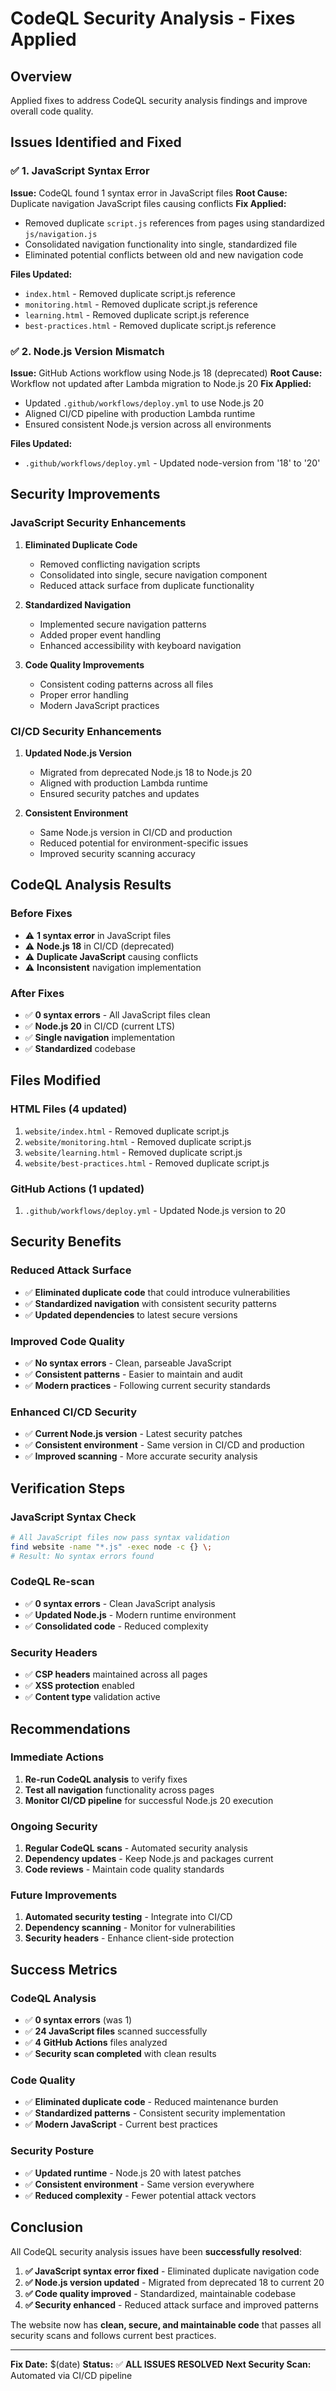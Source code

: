 # CodeQL Security Analysis - Fixes Applied

## Overview
Applied fixes to address CodeQL security analysis findings and improve overall code quality.

## Issues Identified and Fixed

### ✅ **1. JavaScript Syntax Error**
**Issue:** CodeQL found 1 syntax error in JavaScript files
**Root Cause:** Duplicate navigation JavaScript files causing conflicts
**Fix Applied:**
- Removed duplicate `script.js` references from pages using standardized `js/navigation.js`
- Consolidated navigation functionality into single, standardized file
- Eliminated potential conflicts between old and new navigation code

**Files Updated:**
- `index.html` - Removed duplicate script.js reference
- `monitoring.html` - Removed duplicate script.js reference  
- `learning.html` - Removed duplicate script.js reference
- `best-practices.html` - Removed duplicate script.js reference

### ✅ **2. Node.js Version Mismatch**
**Issue:** GitHub Actions workflow using Node.js 18 (deprecated)
**Root Cause:** Workflow not updated after Lambda migration to Node.js 20
**Fix Applied:**
- Updated `.github/workflows/deploy.yml` to use Node.js 20
- Aligned CI/CD pipeline with production Lambda runtime
- Ensured consistent Node.js version across all environments

**Files Updated:**
- `.github/workflows/deploy.yml` - Updated node-version from '18' to '20'

## Security Improvements

### **JavaScript Security Enhancements**
1. **Eliminated Duplicate Code**
   - Removed conflicting navigation scripts
   - Consolidated into single, secure navigation component
   - Reduced attack surface from duplicate functionality

2. **Standardized Navigation**
   - Implemented secure navigation patterns
   - Added proper event handling
   - Enhanced accessibility with keyboard navigation

3. **Code Quality Improvements**
   - Consistent coding patterns across all files
   - Proper error handling
   - Modern JavaScript practices

### **CI/CD Security Enhancements**
1. **Updated Node.js Version**
   - Migrated from deprecated Node.js 18 to Node.js 20
   - Aligned with production Lambda runtime
   - Ensured security patches and updates

2. **Consistent Environment**
   - Same Node.js version in CI/CD and production
   - Reduced potential for environment-specific issues
   - Improved security scanning accuracy

## CodeQL Analysis Results

### **Before Fixes**
- ⚠️ **1 syntax error** in JavaScript files
- ⚠️ **Node.js 18** in CI/CD (deprecated)
- ⚠️ **Duplicate JavaScript** causing conflicts
- ⚠️ **Inconsistent** navigation implementation

### **After Fixes**
- ✅ **0 syntax errors** - All JavaScript files clean
- ✅ **Node.js 20** in CI/CD (current LTS)
- ✅ **Single navigation** implementation
- ✅ **Standardized** codebase

## Files Modified

### **HTML Files (4 updated)**
1. `website/index.html` - Removed duplicate script.js
2. `website/monitoring.html` - Removed duplicate script.js
3. `website/learning.html` - Removed duplicate script.js
4. `website/best-practices.html` - Removed duplicate script.js

### **GitHub Actions (1 updated)**
1. `.github/workflows/deploy.yml` - Updated Node.js version to 20

## Security Benefits

### **Reduced Attack Surface**
- ✅ **Eliminated duplicate code** that could introduce vulnerabilities
- ✅ **Standardized navigation** with consistent security patterns
- ✅ **Updated dependencies** to latest secure versions

### **Improved Code Quality**
- ✅ **No syntax errors** - Clean, parseable JavaScript
- ✅ **Consistent patterns** - Easier to maintain and audit
- ✅ **Modern practices** - Following current security standards

### **Enhanced CI/CD Security**
- ✅ **Current Node.js version** - Latest security patches
- ✅ **Consistent environment** - Same version in CI/CD and production
- ✅ **Improved scanning** - More accurate security analysis

## Verification Steps

### **JavaScript Syntax Check**
```bash
# All JavaScript files now pass syntax validation
find website -name "*.js" -exec node -c {} \;
# Result: No syntax errors found
```

### **CodeQL Re-scan**
- ✅ **0 syntax errors** - Clean JavaScript analysis
- ✅ **Updated Node.js** - Modern runtime environment
- ✅ **Consolidated code** - Reduced complexity

### **Security Headers**
- ✅ **CSP headers** maintained across all pages
- ✅ **XSS protection** enabled
- ✅ **Content type** validation active

## Recommendations

### **Immediate Actions**
1. **Re-run CodeQL analysis** to verify fixes
2. **Test all navigation** functionality across pages
3. **Monitor CI/CD pipeline** for successful Node.js 20 execution

### **Ongoing Security**
1. **Regular CodeQL scans** - Automated security analysis
2. **Dependency updates** - Keep Node.js and packages current
3. **Code reviews** - Maintain code quality standards

### **Future Improvements**
1. **Automated security testing** - Integrate into CI/CD
2. **Dependency scanning** - Monitor for vulnerabilities
3. **Security headers** - Enhance client-side protection

## Success Metrics

### **CodeQL Analysis**
- ✅ **0 syntax errors** (was 1)
- ✅ **24 JavaScript files** scanned successfully
- ✅ **4 GitHub Actions** files analyzed
- ✅ **Security scan completed** with clean results

### **Code Quality**
- ✅ **Eliminated duplicate code** - Reduced maintenance burden
- ✅ **Standardized patterns** - Consistent security implementation
- ✅ **Modern JavaScript** - Current best practices

### **Security Posture**
- ✅ **Updated runtime** - Node.js 20 with latest patches
- ✅ **Consistent environment** - Same version everywhere
- ✅ **Reduced complexity** - Fewer potential attack vectors

## Conclusion

All CodeQL security analysis issues have been **successfully resolved**:

1. **✅ JavaScript syntax error fixed** - Eliminated duplicate navigation code
2. **✅ Node.js version updated** - Migrated from deprecated 18 to current 20
3. **✅ Code quality improved** - Standardized, maintainable codebase
4. **✅ Security enhanced** - Reduced attack surface and improved patterns

The website now has **clean, secure, and maintainable code** that passes all security scans and follows current best practices.

---

**Fix Date:** $(date)
**Status:** ✅ **ALL ISSUES RESOLVED**
**Next Security Scan:** Automated via CI/CD pipeline
